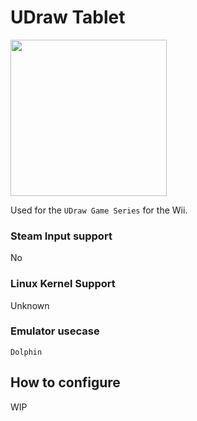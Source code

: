 # UDraw Tablet

<img src="../../../wiki_images/controllers/udraw-tablet.png" width="250">

Used for the `UDraw Game Series` for the Wii.

### Steam Input support
No

### Linux Kernel Support
Unknown

### Emulator usecase
`Dolphin`

## How to configure

WIP

